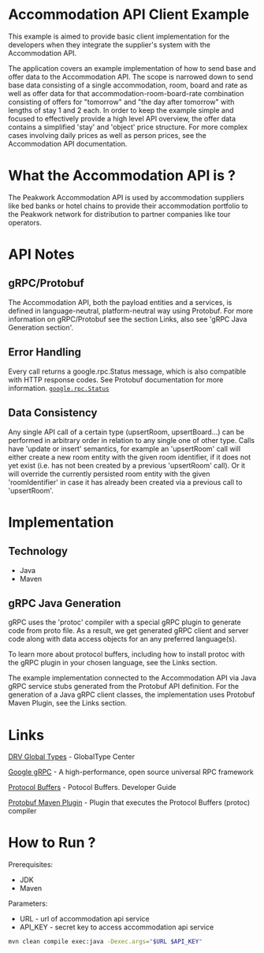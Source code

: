 # Accommodation API Client Example

This example is aimed to provide basic client implementation 
for the developers when they integrate 
the supplier's system with the Accommodation API.

The application covers an example implementation of how to send base and
offer data to the Accommodation API. The scope is narrowed down to send 
base data consisting of a single accommodation, room, board and rate as 
well as offer data for that accommodation-room-board-rate combination 
consisting of offers for "tomorrow" and "the day after tomorrow" with 
lengths of stay 1 and 2 each. In order to keep the example simple and 
focused to effectively provide a high level API overview, the offer data 
contains a simplified 'stay' and 'object' price structure. For more 
complex cases involving daily prices as well as person prices, see the 
Accommodation API documentation.

# What the Accommodation API is ?
The Peakwork Accommodation API is used by accommodation suppliers like 
bed banks or hotel chains to provide their accommodation portfolio to 
the Peakwork network for distribution to partner companies like tour operators.

# API Notes

## gRPC/Protobuf 
The Accommodation API, both the payload entities and a services, is defined in 
language-neutral, platform-neutral way using Protobuf. For more 
information on gRPC/Protobuf see the section Links, also see 
'gRPC Java Generation section'.


## Error Handling

Every call returns a google.rpc.Status message, which is also compatible 
with HTTP response codes. See Protobuf documentation for more information.
[`google.rpc.Status`](./src/main/proto/google/rpc/status.proto)

## Data Consistency
 
Any single API call of a certain type (upsertRoom, upsertBoard...) can be 
performed in arbitrary order in relation to any single one of other type. 
Calls have 'update or insert' semantics, for example an 'upsertRoom' call will 
either create a new room entity with the given room identifier, if it 
does not yet exist (i.e. has not been created by a previous 'upsertRoom' 
call). Or it will override the currently persisted room entity with the 
given 'roomIdentifier' in case it has already been created via a 
previous call to 'upsertRoom'.

# Implementation

## Technology 

* Java
* Maven

## gRPC Java Generation

gRPC uses the 'protoc' compiler with a special gRPC plugin to generate 
code from proto file. As a result, we get generated gRPC client and server code along 
with data access objects for an any preferred language(s).

To learn more about protocol buffers, including how to install protoc with 
the gRPC plugin in your chosen language, see the Links section.

The example implementation connected to the Accommodation API via Java 
gRPC service stubs generated from the Protobuf API definition. For the 
generation of a Java gRPC client classes, the implementation uses
Protobuf Maven Plugin, see the Links section.

 

# Links

[DRV Global Types](https://globaltypecenter.de/index.php?language=en) - GlobalType Center

[Google gRPC](https://grpc.io) - A high-performance, open source universal RPC framework

[Protocol Buffers](https://developers.google.com/protocol-buffers/docs/overview) - Potocol Buffers. Developer Guide

[Protobuf Maven Plugin](https://github.com/xolstice/protobuf-maven-plugin) - Plugin that executes the Protocol Buffers (protoc) compiler

# How to Run ?

Prerequisites:
* JDK
* Maven


Parameters:
* URL - url of accommodation api service
* API_KEY - secret key to access accommodation api service

```bash
mvn clean compile exec:java -Dexec.args="$URL $API_KEY"
```